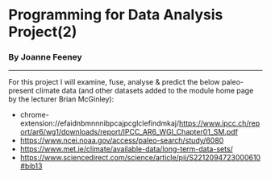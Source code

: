 # Programming for Data Analysis Project(2)

### By Joanne Feeney

***

For this project I will examine, fuse, analyse & predict the below paleo-present climate data (and other datasets added to the module home page by the lecturer Brian McGinley):

- chrome-extension://efaidnbmnnnibpcajpcglclefindmkaj/https://www.ipcc.ch/report/ar6/wg1/downloads/report/IPCC_AR6_WGI_Chapter01_SM.pdf
- https://www.ncei.noaa.gov/access/paleo-search/study/6080
- https://www.met.ie/climate/available-data/long-term-data-sets/
- https://www.sciencedirect.com/science/article/pii/S2212094723000610#bib13
